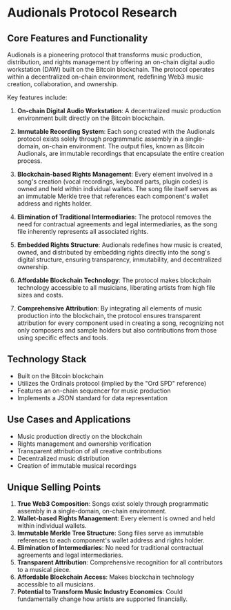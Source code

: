 # Audionals Protocol Research

## Core Features and Functionality

Audionals is a pioneering protocol that transforms music production, distribution, and rights management by offering an on-chain digital audio workstation (DAW) built on the Bitcoin blockchain. The protocol operates within a decentralized on-chain environment, redefining Web3 music creation, collaboration, and ownership.

Key features include:

1. **On-chain Digital Audio Workstation**: A decentralized music production environment built directly on the Bitcoin blockchain.

2. **Immutable Recording System**: Each song created with the Audionals protocol exists solely through programmatic assembly in a single-domain, on-chain environment. The output files, known as Bitcoin Audionals, are immutable recordings that encapsulate the entire creation process.

3. **Blockchain-based Rights Management**: Every element involved in a song's creation (vocal recordings, keyboard parts, plugin codes) is owned and held within individual wallets. The song file itself serves as an immutable Merkle tree that references each component's wallet address and rights holder.

4. **Elimination of Traditional Intermediaries**: The protocol removes the need for contractual agreements and legal intermediaries, as the song file inherently represents all associated rights.

5. **Embedded Rights Structure**: Audionals redefines how music is created, owned, and distributed by embedding rights directly into the song's digital structure, ensuring transparency, immutability, and decentralized ownership.

6. **Affordable Blockchain Technology**: The protocol makes blockchain technology accessible to all musicians, liberating artists from high file sizes and costs.

7. **Comprehensive Attribution**: By integrating all elements of music production into the blockchain, the protocol ensures transparent attribution for every component used in creating a song, recognizing not only composers and sample holders but also contributions from those using specific effects and tools.

## Technology Stack

- Built on the Bitcoin blockchain
- Utilizes the Ordinals protocol (implied by the "Ord SPD" reference)
- Features an on-chain sequencer for music production
- Implements a JSON standard for data representation

## Use Cases and Applications

- Music production directly on the blockchain
- Rights management and ownership verification
- Transparent attribution of all creative contributions
- Decentralized music distribution
- Creation of immutable musical recordings

## Unique Selling Points

1. **True Web3 Composition**: Songs exist solely through programmatic assembly in a single-domain, on-chain environment.
2. **Wallet-based Rights Management**: Every element is owned and held within individual wallets.
3. **Immutable Merkle Tree Structure**: Song files serve as immutable references to each component's wallet address and rights holder.
4. **Elimination of Intermediaries**: No need for traditional contractual agreements and legal intermediaries.
5. **Transparent Attribution**: Comprehensive recognition for all contributors to a musical piece.
6. **Affordable Blockchain Access**: Makes blockchain technology accessible to all musicians.
7. **Potential to Transform Music Industry Economics**: Could fundamentally change how artists are supported financially.
